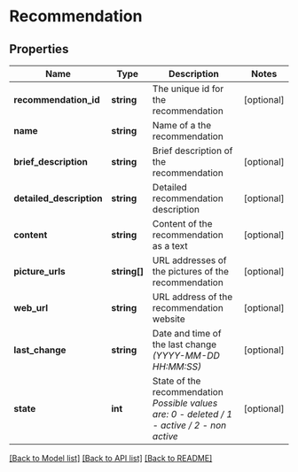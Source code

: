 # Recommendation

## Properties
Name | Type | Description | Notes
------------ | ------------- | ------------- | -------------
**recommendation_id** | **string** | The unique id for the recommendation | [optional] 
**name** | **string** | Name of a the recommendation | 
**brief_description** | **string** | Brief description of the recommendation | [optional] 
**detailed_description** | **string** | Detailed recommendation description | [optional] 
**content** | **string** | Content of the recommendation as a text | [optional] 
**picture_urls** | **string[]** | URL addresses of the pictures of the recommendation | [optional] 
**web_url** | **string** | URL address of the recommendation website | [optional] 
**last_change** | **string** | Date and time of the last change *(YYYY-MM-DD HH:MM:SS)* | [optional] 
**state** | **int** | State of the recommendation *Possible values are: 0 - deleted / 1 - active / 2 - non active* | [optional] 

[[Back to Model list]](../../README.md#documentation-for-models) [[Back to API list]](../../README.md#documentation-for-api-endpoints) [[Back to README]](../../README.md)


